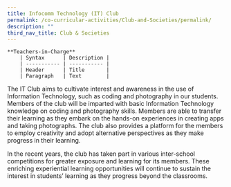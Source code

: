 ```yaml
---
title: Infocomm Technology (IT) Club
permalink: /co-curricular-activities/Club-and-Societies/permalink/
description: ""
third_nav_title: Club & Societies
---
```

```
**Teachers-in-Charge**
    | Syntax      | Description |
    | ----------- | ----------- |
    | Header      | Title       |
    | Paragraph   | Text        |
```




The IT Club aims to cultivate interest and awareness in the use of Information Technology, such as coding and photography in our students. Members of the club will be imparted with basic Information Technology knowledge on coding and photography skills. Members are able to transfer their learning as they embark on the hands-on experiences in creating apps and taking photographs. The club also provides a platform for the members to employ creativity and adopt alternative perspectives as they make progress in their learning. 

In the recent years, the club has taken part in various inter-school competitions for greater exposure and learning for its members. These enriching experiential learning opportunities will continue to sustain the interest in students’ learning as they progress beyond the classrooms.